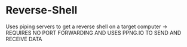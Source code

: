 # Reverse-Shell
Uses piping servers to get a reverse shell on a target computer -> REQUIRES NO PORT FORWARDING AND USES PPNG.IO TO SEND AND RECEIVE DATA
